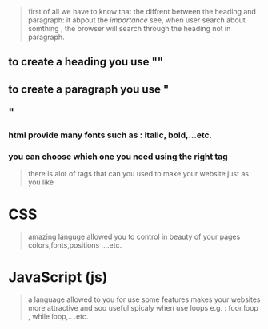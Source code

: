 >first of all we have to know that the diffrent between 
>the heading and paragraph: it abpout the *importance* 
>see, when user search about somthing ,
>the browser will search through the heading not in paragraph.

## to create a heading you use "<h></h>"  
## to create a paragraph you use "<p></p>"

### html provide many fonts such as : italic, bold,...etc.
### you can choose which one you need using the right tag
  

  > there is alot of tags that can you used to make your website just 
  > as you like 


  # CSS


  > amazing languge allowed you to control in beauty of your pages 
  > colors,fonts,positions ,...etc.

  # JavaScript (js)


  > a language allowed to you for use some features  makes your websites more attractive and soo useful 
  spicaly when use loops e.g. : 
  foor loop , while loop,.. .etc.
